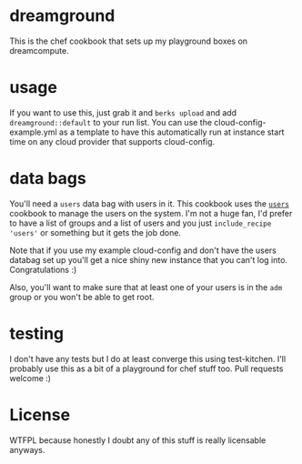 # dreamground

This is the chef cookbook that sets up my playground boxes on dreamcompute.


# usage

If you want to use this, just grab it and `berks upload` and add `dreamground::default` to your run list. You can use the cloud-config-example.yml as a template to
have this automatically run at instance start time on any cloud provider that supports cloud-config.

# data bags

You'll need a `users` data bag with users in it. This cookbook uses the [`users`](https://supermarket.chef.io/cookbooks/users)
cookbook to manage the users on the system. I'm not a huge fan, I'd prefer to have a list of groups and a list of users and you just `include_recipe 'users'` or something
but it gets the job done.

Note that if you use my example cloud-config and don't have the users databag set up you'll get a nice shiny new instance that you can't log into. Congratulations :)

Also, you'll want to make sure that at least one of your users is in the `adm` group or you won't be able to get root.

# testing

I don't have any tests but I do at least converge this using test-kitchen. I'll probably use this as a bit of a playground for chef stuff too. Pull requests welcome :)


# License

WTFPL because honestly I doubt any of this stuff is really licensable anyways.

